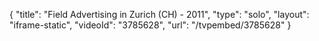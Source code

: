 {
    "title": "Field Advertising in Zurich (CH) - 2011",
    "type": "solo",
    "layout": "iframe-static",
    "videoId": "3785628",
    "url": "\/tvpembed\/3785628"
}